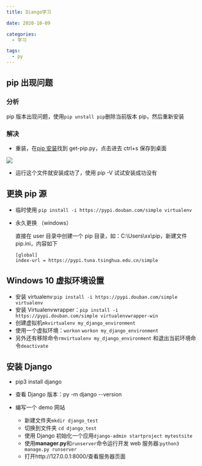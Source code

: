 ```yaml
---
title: Diango学习

date: 2020-10-09

categories:
  - 学习

tags:
  - py
---
```


## pip 出现问题

### 分析

pip 版本出现问题，使用`pip unstall pip`删除当前版本 pip，然后重新安装

### 解决

- 重装，在[pip 安装](https://packaging.python.org/tutorials/installing-packages/#use-pip-for-installing)找到 get-pip.py，点击进去 ctrl+s 保存到桌面

![](https://ae01.alicdn.com/kf/U179b73fef4a643caa13662ca0e69f7afR.jpg)

- 运行这个文件就安装成功了，使用 pip -V 试试安装成功没有

## 更换 pip 源

- 临时使用 `pip install -i https://pypi.douban.com/simple virtualenv`

- 永久更换 （windows）

  直接在 user 目录中创建一个 pip 目录，如：C:\Users\xx\pip，新建文件 pip.ini，内容如下

  ```
  [global]
  index-url = https://pypi.tuna.tsinghua.edu.cn/simple
  ```

## Windows 10 虚拟环境设置

- 安装 virtualenv:`pip install -i https://pypi.douban.com/simple virtualenv`
- 安装 Virtualenvwrapper：`pip install -i https://pypi.douban.com/simple virtualenvwrapper-win`
- 创建虚拟机`mkvirtualenv my_django_environment`
- 使用一个虚拟环境：`workon` `workon my_django_environment`
- 另外还有移除命令`rmvirtualenv my_django_environment` 和退出当前环境命令`deactivate`

## 安装 Django

- pip3 install django

- 查看 Django 版本：py -m django --version
- 编写一个 demo 网站
  - 新建文件夹`mkdir django_test`
  - 切换到文件夹 `cd django_test`
  - 使用 Django 初始化一个应用`django-admin startproject mytestsite`
  - 使用**manager.py**和`runserver`命令运行开发 web 服务器:`python3 manage.py runserver`
  - 打开http://127.0.0.1:8000/查看服务器页面
